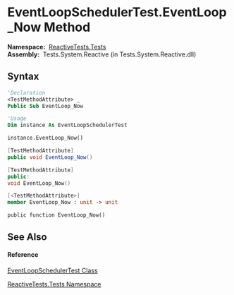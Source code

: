 # EventLoopSchedulerTest.EventLoop\_Now Method

**Namespace:**  [ReactiveTests.Tests](ReactiveTests.Tests\ReactiveTests.Tests.md)  
**Assembly:**  Tests.System.Reactive (in Tests.System.Reactive.dll)

## Syntax

```vb
'Declaration
<TestMethodAttribute> _
Public Sub EventLoop_Now
```

```vb
'Usage
Dim instance As EventLoopSchedulerTest

instance.EventLoop_Now()
```

```csharp
[TestMethodAttribute]
public void EventLoop_Now()
```

```c++
[TestMethodAttribute]
public:
void EventLoop_Now()
```

```fsharp
[<TestMethodAttribute>]
member EventLoop_Now : unit -> unit 
```

```jscript
public function EventLoop_Now()
```

## See Also

#### Reference

[EventLoopSchedulerTest Class](EventLoopSchedulerTest\EventLoopSchedulerTest.md)

[ReactiveTests.Tests Namespace](ReactiveTests.Tests\ReactiveTests.Tests.md)




